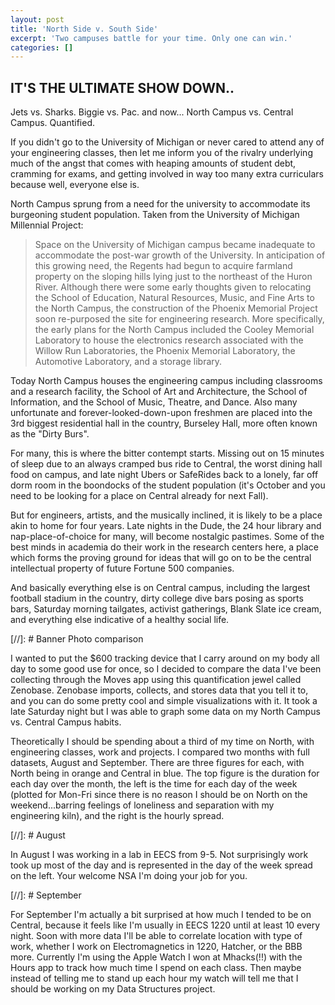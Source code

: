 ```yaml
---
layout: post
title: 'North Side v. South Side'
excerpt: 'Two campuses battle for your time. Only one can win.'
categories: []
---
```

## IT'S THE ULTIMATE SHOW DOWN..
Jets vs. Sharks. Biggie vs. Pac. and now... North Campus vs. Central Campus. Quantified.

If you didn't go to the University of Michigan or never cared to attend any of your engineering classes, then let me inform you of the rivalry underlying much of the angst that comes with heaping amounts of student debt, cramming for exams, and getting involved in way too many extra curriculars because well, everyone else is.

North Campus sprung from a need for the university to accommodate its burgeoning student population. Taken from the University of Michigan Millennial Project:

> Space on the University of Michigan campus became inadequate to accommodate the post-war growth of the University. In anticipation of this growing need, the Regents had begun to acquire farmland property on the sloping hills lying just to the northeast of the Huron River. Although there were some early thoughts given to relocating the School of Education, Natural Resources, Music, and Fine Arts to the North Campus, the construction of the Phoenix Memorial Project soon re-purposed the site for engineering research. More specifically, the early plans for the North Campus included the Cooley Memorial Laboratory to house the electronics research associated with the Willow Run Laboratories, the Phoenix Memorial Laboratory, the Automotive Laboratory, and a storage library.

Today North Campus houses the engineering campus including classrooms and a research facility, the School of Art and Architecture, the School of Information, and the School of Music, Theatre, and Dance. Also many unfortunate and forever-looked-down-upon freshmen are placed into the 3rd biggest residential hall in the country, Burseley Hall, more often known as the "Dirty Burs".

For many, this is where the bitter contempt starts. Missing out on 15 minutes of sleep due to an always cramped bus ride to Central, the worst dining hall food on campus, and late night Ubers or SafeRides back to a lonely, far off dorm room in the boondocks of the student population (it's October and you need to be looking for a place on Central already for next Fall).

But for engineers, artists, and the musically inclined, it is likely to be a place akin to home for four years. Late nights in the Dude, the 24 hour library and nap-place-of-choice for many, will become nostalgic pastimes. Some of the best minds in academia do their work in the research centers here, a place which forms the proving ground for ideas that will go on to be the central intellectual property of future Fortune 500 companies.

And basically everything else is on Central campus, including the largest football stadium in the country, dirty college dive bars posing as sports bars, Saturday morning tailgates, activist gatherings, Blank Slate ice cream, and everything else indicative of a healthy social life.

[//]: # Banner Photo comparison

I wanted to put the $600 tracking device that I carry around on my body all day to some good use for once, so I decided to compare the data I've been collecting through the Moves app using this quantification jewel called Zenobase. Zenobase imports, collects, and stores data that you tell it to, and you can do some pretty cool and simple visualizations with it. It took a late Saturday night but I was able to graph some data on my North Campus vs. Central Campus habits.

Theoretically I should be spending about a third of my time on North, with engineering classes, work and projects. I compared two months with full datasets, August and September. There are three figures for each, with North being in orange and Central in blue. The top figure is the duration for each day over the month, the left is the time for each day of the week (plotted for Mon-Fri since there is no reason I should be on North on the weekend...barring feelings of loneliness and separation with my engineering kiln), and the right is the hourly spread.

[//]: # August 

In August I was working in a lab in EECS from 9-5. Not surprisingly work took up most of the day and is represented in the day of the week spread on the left. Your welcome NSA I'm doing your job for you.

[//]: # September

For September I'm actually a bit surprised at how much I tended to be on Central, because it feels like I'm usually in EECS 1220 until at least 10 every night. Soon with more data I'll be able to correlate location with type of work, whether I work on Electromagnetics in 1220, Hatcher, or the BBB more. Currently I'm using the Apple Watch I won at Mhacks(!!) with the Hours app to track how much time I spend on each class. Then maybe instead of telling me to stand up each hour my watch will tell me that I should be working on my Data Structures project.